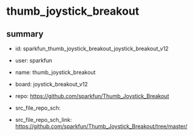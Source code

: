 # thumb_joystick_breakout
 
## summary 
* id: sparkfun_thumb_joystick_breakout_joystick_breakout_v12
* user: sparkfun
* name: thumb_joystick_breakout
* board: joystick_breakout_v12
* repo: https://github.com/sparkfun/Thumb_Joystick_Breakout



* src_file_repo_sch: 
* src_file_repo_sch_link: https://github.com/sparkfun/Thumb_Joystick_Breakout/tree/master/




